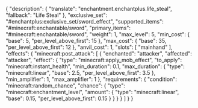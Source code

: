 {
    "description": {
        "translate": "enchantment.enchantplus.life_steal",
        "fallback": "Life Steal"
    },
    "exclusive_set": "#enchantplus:exclusive_set/sword_effect",
    "supported_items": "#minecraft:enchantable/sword",
    "primary_items": "#minecraft:enchantable/sword",
    "weight": 1,
    "max_level": 5,
    "min_cost": {
        "base": 5,
        "per_level_above_first": 15
    },
    "max_cost": {
        "base": 35,
        "per_level_above_first": 12
    },
    "anvil_cost": 1,
    "slots": [
        "mainhand"
    ],
    "effects": {
        "minecraft:post_attack": [
            {
                "enchanted": "attacker",
                "affected": "attacker",
                "effect": {
                    "type": "minecraft:apply_mob_effect",
                    "to_apply": "minecraft:instant_health",
                    "min_duration": 0.1,
                    "max_duration": {
                        "type": "minecraft:linear",
                        "base": 2.5,
                        "per_level_above_first": 3.5
                    },
                    "min_amplifier": 1,
                    "max_amplifier": 1
                },
                "requirements": {
                    "condition": "minecraft:random_chance",
                    "chance": {
                        "type": "minecraft:enchantment_level",
                        "amount": {
                            "type": "minecraft:linear",
                            "base": 0.15,
                            "per_level_above_first": 0.15
                        }
                    }
                }
            }
        ]
    }
}

